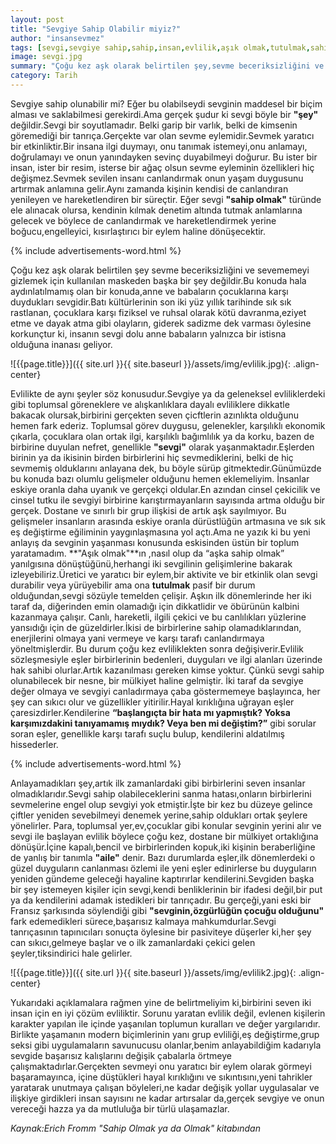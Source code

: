 ```yaml
---
layout: post
title: "Sevgiye Sahip Olabilir miyiz?"
author: "insansevmez"
tags: [sevgi,sevgiye sahip,sahip,insan,evlilik,aşık olmak,tutulmak,sahip olmak,aile,psikoloji]
image: sevgi.jpg
summary: "Çoğu kez aşk olarak belirtilen şey,sevme beceriksizliğini ve sevememeyi gizlemek için kullanılan maskeden başka bir şey değildir.Bu konuda hala aydınlatılmamış olan bir konuda,anne ve babaların çocuklarına karşı duydukları sevgidir.Batı kültürlerinin son iki yüz yıllık tarihinde sık sık rastlanan,çocuklara karşı fiziksel ve ruhsal olarak kötü davranma,eziyet etme ve dayak atma gibi olayların ,giderek sadizme dek varması öylesine korkunçtur ki,insanın sevgi dolu anne babaların yalnızca bir istisna olduğuna inanası geliyor."
category: Tarih
---
```


Sevgiye sahip olunabilir mi? Eğer bu olabilseydi sevginin maddesel bir biçim alması ve saklabilmesi gerekirdi.Ama gerçek şudur ki sevgi böyle bir **"şey"** değildir.Sevgi bir soyutlamadır.
Belki garip bir varlık, belki de kimsenin göremediği bir tanrıça.Gerçekte var olan sevme eylemidir.Sevmek yaratıcı bir etkinliktir.Bir insana ilgi duymayı, onu tanımak istemeyi,onu anlamayı, doğrulamayı ve onun yanındayken sevinç duyabilmeyi doğurur.
Bu ister bir insan, ister bir resim, isterse bir ağaç olsun sevme eyleminin özellikleri hiç değişmez.Sevmek sevilen insanı canlandırmak onun yaşam duygusunu artırmak anlamına gelir.Aynı zamanda kişinin kendisi de canlandıran yenileyen ve hareketlendiren bir süreçtir.
Eğer sevgi **"sahip olmak"** türünde ele alınacak olursa, kendinin kılmak denetim altında tutmak anlamlarına gelecek ve böylece de canlandırmak ve hareketlendirmek yerine boğucu,engelleyici, kısırlaştırıcı bir eylem haline dönüşecektir.

{% include advertisements-word.html %}

Çoğu kez aşk olarak belirtilen şey sevme beceriksizliğini ve sevememeyi gizlemek için kullanılan maskeden başka bir şey değildir.Bu konuda hala aydınlatılmamış olan bir konuda,anne ve babaların çocuklarına karşı duydukları sevgidir.Batı kültürlerinin son iki yüz yıllık tarihinde sık sık rastlanan, çocuklara karşı fiziksel ve ruhsal olarak kötü davranma,eziyet etme ve dayak atma gibi olayların, giderek sadizme dek varması öylesine korkunçtur ki, insanın sevgi dolu anne babaların yalnızca bir istisna olduğuna inanası geliyor.

![{{page.title}}]({{ site.url }}{{ site.baseurl }}/assets/img/evlilik.jpg){: .align-center}

Evlilikte de aynı şeyler söz konusudur.Sevgiye  ya da geleneksel evliliklerdeki gibi toplumsal göreneklere ve alışkanlıklara dayalı evliliklere dikkatle bakacak olursak,birbirini gerçekten seven çicftlerin azınlıkta olduğunu hemen fark ederiz.
Toplumsal görev duygusu, gelenekler, karşılıklı ekonomik  çıkarla, çocuklara olan ortak ilgi, karşılıklı bağımlılık ya da korku, bazen de birbirine duyulan nefret, genellikle **"sevgi"** olarak yaşanmaktadır.Eşlerden birinin ya da ikisinin birden birbirlerini hiç sevmediklerini, belki de hiç sevmemiş olduklarını anlayana dek, bu böyle sürüp gitmektedir.Günümüzde bu konuda bazı olumlu gelişmeler olduğunu hemen eklemeliyim.
İnsanlar eskiye oranla daha uyanık ve gerçekçi oldular.En azından cinsel çekicilik ve cinsel tutku ile sevgiyi birbirine karıştırmayanların sayısında artma olduğu bir gerçek. Dostane ve sınırlı bir grup ilişkisi de artık aşk sayılmıyor. Bu gelişmeler insanların arasında eskiye oranla dürüstlüğün artmasına ve sık sık eş değiştirme eğiliminin yaygınlaşmasına yol açtı.Ama ne yazık ki bu yeni anlayış da sevginin yaşanması konusunda eskisinden üstün bir toplum yaratamadım.
**"Aşık olmak"**ın ,nasıl olup da “aşka sahip olmak” yanılgısına dönüştüğünü,herhangi iki sevgilinin gelişimlerine bakarak izleyebiliriz.Üretici ve yaratıcı bir eylem,bir aktivite ve bir etkinlik olan sevgi durabilir veya yürüyebilir ama ona **tutulmak** pasif bir durum olduğundan,sevgi sözüyle temelden çelişir.
Aşkın ilk dönemlerinde her iki taraf da, diğerinden emin olamadığı için dikkatlidir ve öbürünün kalbini kazanmaya çalışır. Canlı, hareketli, ilgili çekici ve bu canlılıkları yüzlerine yansıdığı için de güzeldirler.İkisi de birbirlerine sahip olamadıklarından, enerjilerini olmaya yani vermeye ve karşı tarafı canlandırmaya yöneltmişlerdir.
Bu durum çoğu kez evliliklekten sonra değişiverir.Evlilik sözleşmesiyle eşler birbirlerinin bedenleri, duyguları ve ilgi alanları üzerinde hak sahibi olurlar.Artık kazanılması gereken kimse yoktur. Çünkü sevgi sahip olunabilecek bir nesne, bir mülkiyet haline gelmiştir.
İki taraf da sevgiye değer olmaya ve sevgiyi canladırmaya çaba göstermemeye başlayınca, her şey can sıkıcı olur ve güzellikler yitirilir.Hayal kırıklığına uğrayan eşler çaresizdirler.Kendilerine **“başlangıçta bir hata mı yapmıştık? Yoksa karşımızdakini tanıyamamış mıydık? Veya ben mi değiştim?”** gibi sorular soran eşler, genellikle karşı tarafı suçlu bulup, kendilerini aldatılmış hissederler.

{% include advertisements-word.html %}

Anlayamadıkları şey,artık ilk zamanlardaki gibi birbirlerini seven insanlar olmadıklarıdır.Sevgi sahip olabileceklerini sanma hatası,onların birbirlerini sevmelerine engel olup sevgiyi yok etmiştir.İşte bir kez bu düzeye gelince çiftler yeniden sevebilmeyi denemek yerine,sahip oldukları ortak şeylere yönelirler. Para, toplumsal yer,ev,çocuklar gibi konular sevginin yerini alır ve sevgi ile başlayan evlilik böylece çoğu kez, dostane bir mülkiyet ortaklığına dönüşür.İçine kapalı,bencil ve birbirlerinden kopuk,iki kişinin beraberliğine de yanlış bir tanımla **"aile"** denir.
Bazı durumlarda eşler,ilk dönemlerdeki o güzel duyguların canlanması özlemi ile yeni eşler edinirlerse bu duyguların yeniden gündeme geleceği hayaline kaptırırlar kendilerini.Sevgiden başka bir şey istemeyen kişiler için sevgi,kendi benliklerinin bir ifadesi değil,bir put ya da kendilerini adamak istedikleri bir tanrıçadır.
Bu gerçeği,yani eski bir  Fransız şarkısında söylendiği gibi **"sevginin,özgürlüğün çocuğu olduğunu"** fark edemedikleri sürece,başarısız kalmaya mahkumdurlar.Sevgi tanrıçasının tapınıcıları sonuçta öylesine bir pasiviteye düşerler ki,her şey can sıkıcı,gelmeye başlar ve o ilk zamanlardaki çekici gelen şeyler,tiksindirici hale gelirler.

![{{page.title}}]({{ site.url }}{{ site.baseurl }}/assets/img/evlilik2.jpg){: .align-center}

Yukarıdaki açıklamalara rağmen yine de belirtmeliyim ki,birbirini seven iki insan için en iyi çözüm evliliktir. Sorunu yaratan evlilik değil, evlenen kişilerin karakter yapılan ile içinde yaşanılan toplumun kuralları ve değer yargılarıdır.
Birlikte yaşamanın modern biçimlerinin yanı grup evliliği,eş değiştirme,grup seksi gibi uygulamaların savunucusu olanlar,benim anlayabildiğim kadarıyla sevgide başarısız kalışlarını değişik çabalarla örtmeye çalışmaktadırlar.Gerçekten sevmeyi onu yaratıcı bir eylem olarak görmeyi başaramayınca, içine düştükleri hayal kırıklığını ve sıkıntısını,yeni tahrikler yaratarak unutmaya çalışan böyleleri,ne kadar değişik yollar uygulasalar ve ilişkiye girdikleri insan sayısını ne kadar artırsalar da,gerçek sevgiye ve onun vereceği hazza ya da mutluluğa bir türlü ulaşamazlar.

*Kaynak:Erich Fromm "Sahip Olmak ya da Olmak" kitabından*